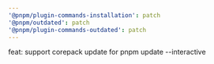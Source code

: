 ```yaml
---
'@pnpm/plugin-commands-installation': patch
'@pnpm/outdated': patch
'@pnpm/plugin-commands-outdated': patch
---
```


feat: support corepack update for pnpm update --interactive
